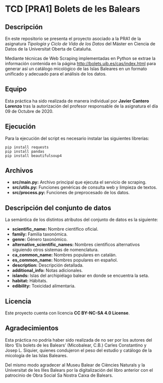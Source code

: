 # TCD [PRA1] Bolets de les Balears

## Descripción

En este repositorio se presenta el proyecto asociado a la PRA1 de la asignatura _Tipología y Ciclo de Vida de los Datos_ del Máster en Ciencia de Datos de la Universitat Oberta de Cataluña.

Mediante técnicas de Web Scraping implementadas en Python se extrae la información contenida en la página http://bolets.uib.es/cas/index.html para generar así un catálogo micológico de las Islas Baleares en un formato unificado y adecuado para el análisis de los datos.

## Equipo

Esta práctica ha sido realizada de manera individual por **Javier Cantero Lorenzo** tras la autorización del profesor responsable de la asignatura el día 09 de Octubre de 2020.

## Ejecución

Para la ejecución del script es necesario instalar las siguientes librerías:

```
pip install requests
pip install pandas
pip install beautifulsoup4
```

## Archivos

- **src/main.py:** Archivo principal que ejecuta el servicio de scraping.
- **src/utils.py:** Funciones genéricas de consulta web y limpieza de textos.
- **src/process.py:** Funciones de preprocesado de los datos.

## Descripción del conjunto de datos

La semántica de los distintos atributos del conjunto de datos es la siguiente:

- **scientific_name:** Nombre científico oficial.
- **family:** Familia taxonómica.
- **genre:** Género taxonómico.
- **alternative_scientific_names:** Nombres científicos alternativos siguiendo otros sistemas de nomenclatura.
- **ca_common_name:** Nombres populares en catalán.
- **es_common_name:** Nombres populares en español.
- **description:** Descripción detallada.
- **additional_info:** Notas adicionales.
- **islands:** Islas del archipiélago balear en donde se encuentra la seta.
- **habitat:** Hábitats.
- **edibility:** Toxicidad alimentaria.

## Licencia

Este proyecto cuenta con licencia **CC BY-NC-SA 4.0 License**.

## Agradecimientos

Esta práctica no podría haber sido realizada de no ser por los autores del libro ‘Els bolets de les Balears’ (Micobalear, C.B.) Carles Constantino y Josep L. Siquier, quienes condujeron el peso del estudio y catálogo de la micología de las Islas Baleares.

Del mismo modo agradecer al Museu Balear de Ciències Naturals y la Universitat de les Illes Balears por la digitalización del libro anterior con el patrocinio de Obra Social Sa Nostra Caixa de Balears.
